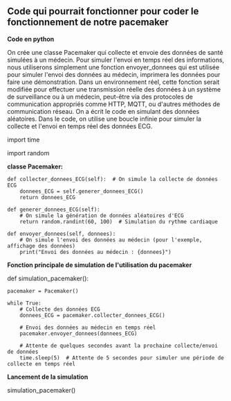 Code qui pourrait fonctionner pour coder le fonctionnement de notre pacemaker 
----------------------------------------------------------------------------------

**Code en python**



On crée une classe Pacemaker qui collecte et envoie des données de santé simulées à un médecin. 
Pour simuler l'envoi en temps réel des informations, nous utiliserons simplement une fonction envoyer_donnees qui est utilisée pour simuler l'envoi des données au médecin, imprimera les données pour faire une démonstration. Dans un environnement réel, cette fonction serait modifiée pour effectuer une transmission réelle des données à un système de surveillance ou à un médecin, peut-être via des protocoles de communication appropriés comme HTTP, MQTT, ou d'autres méthodes de communication réseau.
On a écrit le code en simulant des données aléatoires.
Dans le code, on utilise une boucle infinie pour simuler la collecte et l'envoi en temps réel des données ECG. 



import time

import random


**classe Pacemaker:**


    def collecter_donnees_ECG(self):  # On simule la collecte de données ECG
        donnees_ECG = self.generer_donnees_ECG()
        return donnees_ECG
    
    def generer_donnees_ECG(self):
        # On simule la génération de données aléatoires d'ECG
        return random.randint(60, 100)  # Simulation du rythme cardiaque

    def envoyer_donnees(self, donnees):
        # On simule l'envoi des données au médecin (pour l'exemple, affichage des données)
        print("Envoi des données au médecin : {donnees}")
        

**Fonction principale de simulation de l'utilisation du pacemaker**



def simulation_pacemaker():
    
    pacemaker = Pacemaker()
  
    while True:
        # Collecte des données ECG
        donnees_ECG = pacemaker.collecter_donnees_ECG()

        # Envoi des données au médecin en temps réel
        pacemaker.envoyer_donnees(donnees_ECG)

        # Attente de quelques secondes avant la prochaine collecte/envoi de données
        time.sleep(5)  # Attente de 5 secondes pour simuler une période de collecte en temps réel

**Lancement de la simulation**


simulation_pacemaker()
